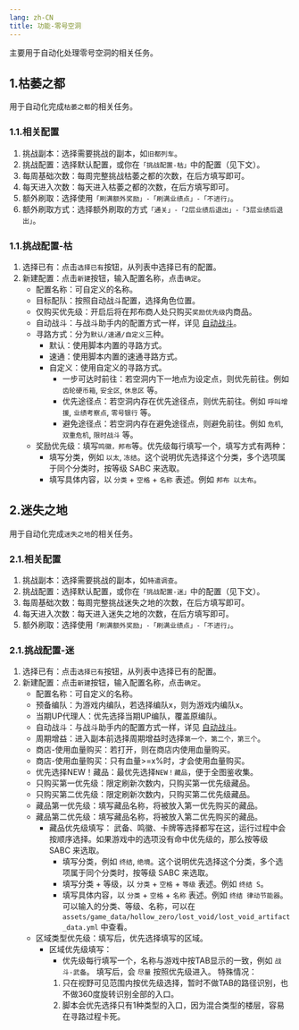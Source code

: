 ```yaml
---
lang: zh-CN
title: 功能-零号空洞
---
```


主要用于自动化处理零号空洞的相关任务。

## 1.枯萎之都

用于自动化完成`枯萎之都`的相关任务。

### 1.1.相关配置

1. 挑战副本：选择需要挑战的副本，如`旧都列车`。
1. 挑战配置：选择默认配置，或你在`「挑战配置-枯」`中的配置（见下文）。
1. 每周基础次数：每周完整挑战枯萎之都的次数，在后方填写即可。
1. 每天进入次数：每天进入枯萎之都的次数，在后方填写即可。
1. 额外刷取：选择使用`「刷满额外奖励」-「刷满业绩点」-「不进行」`。
1. 额外刷取方式：选择额外刷取的方式`「通关」-「2层业绩后退出」-「3层业绩后退出」`。

### 1.1.挑战配置-枯

1. 选择已有：点击`选择已有`按钮，从列表中选择已有的配置。
1. 新建配置：点击`新建`按钮，输入配置名称，点击`确定`。
    - 配置名称：可自定义的名称。
    - 目标配队：按照自动战斗配置，选择角色位置。
    - 仅购买优先级：开启后将在邦布商人处只购买`奖励优先级`内商品。
    - 自动战斗：与战斗助手内的配置方式一样，详见 [自动战斗](./feat_battle_assistant.md)。
    - 寻路方式：分为`默认/速通/自定义`三种。
        - 默认：使用脚本内置的寻路方式。
        - 速通：使用脚本内置的速通寻路方式。
        - 自定义：使用自定义的寻路方式。
            - 一步可达时前往：若空洞内下一地点为设定点，则优先前往。例如 `齿轮硬币箱`, `安全区`, `休息区` 等。
            - 优先途径点：若空洞内存在优先途径点，则优先前往。例如 `呼叫增援`, `业绩考察点`, `零号银行` 等。
            - 避免途径点：若空洞内存在避免途径点，则避免前往。例如 `危机`, `双重危机`, `限时战斗` 等。
    - 奖励优先级：填写`鸣徽，邦布`等。优先级每行填写一个，填写方式有两种：
        - 填写分类，例如 `以太`, `冻结`。这个说明优先选择这个分类，多个选项属于同个分类时，按等级 SABC 来选取。
        - 填写具体内容，以 `分类` + `空格` + `名称` 表述。例如 `邦布 以太布`。


## 2.迷失之地

用于自动化完成`迷失之地`的相关任务。

### 2.1.相关配置

1. 挑战副本：选择需要挑战的副本，如`特遣调查`。
1. 挑战配置：选择默认配置，或你在`「挑战配置-迷」`中的配置（见下文）。
1. 每周基础次数：每周完整挑战迷失之地的次数，在后方填写即可。
1. 每天进入次数：每天进入迷失之地的次数，在后方填写即可。
1. 额外刷取：选择使用`「刷满额外奖励」-「刷满业绩点」-「不进行」`。

### 2.1.挑战配置-迷

1. 选择已有：点击`选择已有`按钮，从列表中选择已有的配置。
1. 新建配置：点击`新建`按钮，输入配置名称，点击`确定`。
    - 配置名称：可自定义的名称。
    - 预备编队：为游戏内编队，若选择编队x，则为游戏内编队x。
    - 当期UP代理人：优先选择当期UP编队，覆盖原编队。
    - 自动战斗：与战斗助手内的配置方式一样，详见 [自动战斗](./feat_battle_assistant.md)。
    - 周期增益：进入副本前选择周期增益时选择`第一个，第二个，第三个`。
    - 商店-使用血量购买：若打开，则在商店内使用血量购买。
    - 商店-使用血量购买：只有血量>=x%时，才会使用血量购买。
    - 优先选择NEW！藏品：最优先选择`NEW！藏品`，便于全图鉴收集。
    - 只购买第一优先级：限定刷新次数内，只购买第一优先级藏品。
    - 只购买第二优先级：限定刷新次数内，只购买第二优先级藏品。
    - 藏品第一优先级：填写藏品名称，将被放入第一优先购买的藏品。
    - 藏品第二优先级：填写藏品名称，将被放入第二优先购买的藏品。
        - 藏品优先级填写：
            武备、鸣徽、卡牌等选择都写在这，运行过程中会按顺序选择。如果游戏中的选项没有命中优先级的，那么按等级 SABC 来选取。
            - 填写分类，例如 `终结`, `绝境`。这个说明优先选择这个分类，多个选项属于同个分类时，按等级 SABC 来选取。
            - 填写分类 + 等级，以 `分类` + `空格` + `等级` 表述。例如 `终结 S`。
            - 填写具体内容，以 `分类` + `空格` + `名称` 表述。例如 `终结 律动节能器`。
            可以输入的分类、等级、名称，可以在 `assets/game_data/hollow_zero/lost_void/lost_void_artifact_data.yml` 中查看。
    - 区域类型优先级：填写后，优先选择填写的区域。
        - 区域优先级填写：
            - 优先级每行填写一个，名称与游戏中按TAB显示的一致，例如 `战斗-武备`。 填写后，会 `尽量` 按照优先级进入。
            特殊情况：
            1. 只在视野可见范围内按优先级选择，暂时不做TAB的路径识别，也不做360度旋转识别全部的入口。
            2. 脚本会优先选择只有1种类型的入口，因为混合类型的楼层，容易在寻路过程卡死。